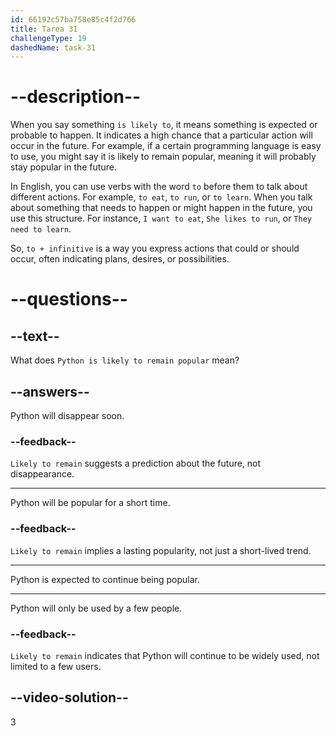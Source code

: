 ```yaml
---
id: 66192c57ba758e85c4f2d766
title: Tarea 31
challengeType: 19
dashedName: task-31
---
```


# --description--

When you say something `is likely to`, it means something is expected or probable to happen. It indicates a high chance that a particular action will occur in the future. For example, if a certain programming language is easy to use, you might say it is likely to remain popular, meaning it will probably stay popular in the future.

In English, you can use verbs with the word `to` before them to talk about different actions. For example, `to eat`, `to run`, or `to learn`. When you talk about something that needs to happen or might happen in the future, you use this structure. For instance, `I want to eat`, `She likes to run`, or `They need to learn`.

So, `to + infinitive` is a way you express actions that could or should occur, often indicating plans, desires, or possibilities.

# --questions--

## --text--

What does `Python is likely to remain popular` mean?

## --answers--

Python will disappear soon.

### --feedback--

`Likely to remain` suggests a prediction about the future, not disappearance.

---

Python will be popular for a short time.

### --feedback--

`Likely to remain` implies a lasting popularity, not just a short-lived trend.

---

Python is expected to continue being popular.

---

Python will only be used by a few people.

### --feedback--

`Likely to remain` indicates that Python will continue to be widely used, not limited to a few users.

## --video-solution--

3
